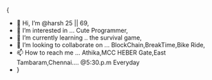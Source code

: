 {
- 👋 Hi, I’m @harsh 25 || 69,
- 👀 I’m interested in ... Cute Programmer,
- 🌱 I’m currently learning .. the survival game,
- 💞️ I’m looking to collaborate on ... BlockChain,BreakTime,Bike Ride,
- 📫 How to reach me ... Athika,MCC HEBER Gate,East Tambaram,Chennai.... @5:30.p.m Everyday
- }

<!---
harsh2569/harsh2569 is a ✨ special ✨ repository because its `README.md` (this file) appears on your GitHub profile.
You can click the Preview link to take a look at your changes.
--->

